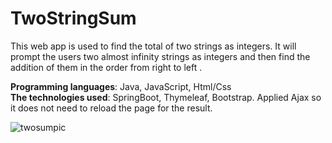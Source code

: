 # TwoStringSum
This web app is used to find the total of two strings as integers. It will prompt the users two almost infinity strings as integers and then find the addition of them in the order from right to left .

**Programming languages**: Java, JavaScript, Html/Css <br />
**The technologies used**: SpringBoot, Thymeleaf, Bootstrap. Applied Ajax so it does not need to reload the page for the result.

![twosumpic](https://user-images.githubusercontent.com/31901141/41087217-b4ad3f90-6a01-11e8-805c-35252600db01.png)
